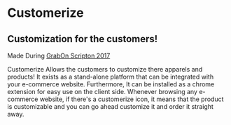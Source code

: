 # Customerize

## Customization for the customers!
Made During [GrabOn Scripton 2017](https://hackerbay.co/user#/challenges/scripton/)

Customerize Allows the customers to customize there apparels and products! It exists as a stand-alone platform that can be integrated with your e-commerce website. Furthermore, It can be installed as a chrome extension for easy use on the client side. Whenever browsing any e-commerce website, if there's a customerize icon, it means that the product is customizable and you can go ahead customize it and order it straight away.
